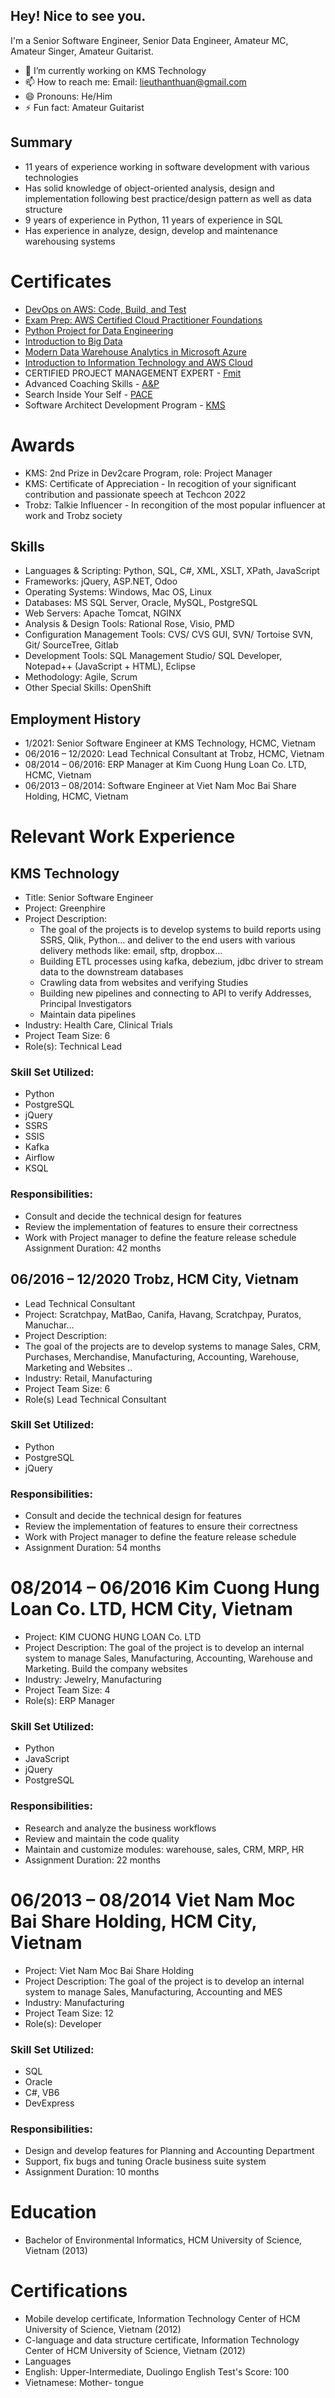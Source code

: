 ##  Hey! Nice to see you.
I'm a Senior Software Engineer, Senior Data Engineer, Amateur MC, Amateur Singer, Amateur Guitarist.

- 🔭 I’m currently working on KMS Technology
- 📫 How to reach me: Email: lieuthanthuan@gmail.com
- 😄 Pronouns: He/Him
- ⚡ Fun fact: Amateur Guitarist 

## Summary
- 11 years of experience working in software development with various technologies
- Has solid knowledge of object-oriented analysis, design and implementation following best practice/design pattern as well as data structure
- 9 years of experience in Python, 11 years of experience in SQL
- Has experience in analyze, design, develop and maintenance warehousing systems

# Certificates
- [DevOps on AWS: Code, Build, and Test](https://www.coursera.org/account/accomplishments/verify/KEGYGG9V4AWR)
- [Exam Prep: AWS Certified Cloud Practitioner Foundations](https://www.coursera.org/account/accomplishments/verify/AUVDDDHLQSKH)
- [Python Project for Data Engineering](https://www.coursera.org/account/accomplishments/verify/R3SHX9UVFJSH)
- [Introduction to Big Data](https://www.coursera.org/account/accomplishments/verify/VWVBSCQS59WW)
- [Modern Data Warehouse Analytics in Microsoft Azure](https://www.coursera.org/account/accomplishments/verify/43LP9JHYQ6HA)
- [Introduction to Information Technology and AWS Cloud](https://www.coursera.org/account/accomplishments/verify/Z3JMZAF3QPN7)
- CERTIFIED PROJECT MANAGEMENT EXPERT - [Fmit](https://fmit.vn/)
- Advanced Coaching Skills - [A&P](https://apconsulting.vn/gioi-thieu/) 
- Search Inside Your Self - [PACE](https://www.pace.edu.vn/)
- Software Architect Development Program - [KMS](https://kms-technology.com/)

# Awards
- KMS: 2nd Prize in Dev2care Program, role: Project Manager
- KMS: Certificate of Appreciation - In recogition of your significant contribution and passionate speech at Techcon 2022
- Trobz: Talkie Influencer - In recongition of the most popular influencer at work and Trobz society
  
## Skills
- Languages & Scripting: Python, SQL, C#, XML, XSLT, XPath, JavaScript
- Frameworks: jQuery, ASP.NET, Odoo
- Operating Systems: Windows, Mac OS, Linux
- Databases:  MS SQL Server, Oracle, MySQL, PostgreSQL
- Web Servers:  Apache Tomcat, NGINX
- Analysis & Design Tools: Rational Rose, Visio, PMD
- Configuration Management Tools: CVS/ CVS GUI, SVN/ Tortoise SVN, Git/ SourceTree, Gitlab
- Development Tools: SQL Management Studio/ SQL Developer, Notepad++ (JavaScript + HTML), Eclipse
- Methodology:  Agile, Scrum
- Other Special Skills:  OpenShift

## Employment History
- 1/2021: Senior Software Engineer at KMS Technology, HCMC, Vietnam
- 06/2016 – 12/2020: Lead Technical Consultant at Trobz, HCMC, Vietnam
- 08/2014 – 06/2016: ERP Manager at Kim Cuong Hung Loan Co. LTD, HCMC, Vietnam
- 06/2013 – 08/2014: Software Engineer at Viet Nam Moc Bai Share Holding, HCMC, Vietnam

# Relevant Work Experience
## KMS Technology
- Title: Senior Software Engineer
- Project: Greenphire
- Project Description:
  - The goal of the projects is to develop systems to build reports using SSRS, Qlik, Python… and deliver to the end users with various delivery methods like: email, sftp, dropbox…
  - Building ETL processes using kafka, debezium, jdbc driver to stream data to the downstream databases
  - Crawling data from websites and verifying Studies
  - Building new pipelines and connecting to API to verify Addresses, Principal Investigators
  - Maintain data pipelines
- Industry: Health Care, Clinical Trials
- Project Team Size: 6
- Role(s): Technical Lead
  
### Skill Set Utilized:
- Python
- PostgreSQL
- jQuery
- SSRS
- SSIS
- Kafka
- Airflow
- KSQL
  
### Responsibilities:
- Consult and decide the technical design for features
- Review the implementation of features to ensure their correctness
- Work with Project manager to define the feature release schedule
Assignment Duration: 42 months

## 06/2016 – 12/2020     Trobz, HCM City, Vietnam
- Lead Technical Consultant
- Project: Scratchpay, MatBao, Canifa, Havang, Scratchpay, Puratos, Manuchar…
- Project Description:
- The goal of the projects are to develop systems to manage Sales, CRM, Purchases, Merchandise, Manufacturing, Accounting, Warehouse, Marketing and Websites ..
- Industry: Retail, Manufacturing
- Project Team Size: 6
- Role(s) Lead Technical Consultant

### Skill Set Utilized:
- Python
- PostgreSQL
- jQuery

### Responsibilities:
- Consult and decide the technical design for features
- Review the implementation of features to ensure their correctness
- Work with Project manager to define the feature release schedule
- Assignment Duration: 54 months

# 08/2014 – 06/2016      Kim Cuong Hung Loan Co. LTD, HCM City, Vietnam
- Project: KIM CUONG HUNG LOAN Co. LTD
- Project Description: The goal of the project is to develop an internal system to manage Sales, Manufacturing, Accounting, Warehouse and Marketing. Build the company websites
- Industry: Jewelry, Manufacturing
- Project Team Size: 4
- Role(s): ERP Manager

### Skill Set Utilized:
- Python
- JavaScript
- jQuery
- PostgreSQL
  
### Responsibilities:
- Research and analyze the business workflows
- Review and maintain the code quality
- Maintain and customize modules: warehouse, sales, CRM, MRP, HR
- Assignment Duration: 22 months


# 06/2013 – 08/2014           Viet Nam Moc Bai Share Holding, HCM City, Vietnam
- Project: Viet Nam Moc Bai Share Holding
- Project Description:
The goal of the project is to develop an internal system to manage Sales, Manufacturing, Accounting and MES
- Industry: Manufacturing
- Project Team Size: 12
- Role(s): Developer
### Skill Set Utilized:
- SQL
- Oracle
- C#, VB6
- DevExpress

### Responsibilities:
- Design and develop features for Planning and Accounting Department
- Support, fix bugs and tuning Oracle business suite system
- Assignment Duration: 10 months

# Education
- Bachelor of Environmental Informatics, HCM University of Science, Vietnam (2013)

# Certifications
- Mobile develop certificate, Information Technology Center of HCM University of Science, Vietnam (2012)
- C-language and data structure certificate, Information Technology Center of HCM University of Science, Vietnam (2012)
- Languages
-   English: Upper-Intermediate, Duolingo English Test's Score: 100 
-   Vietnamese: Mother- tongue

